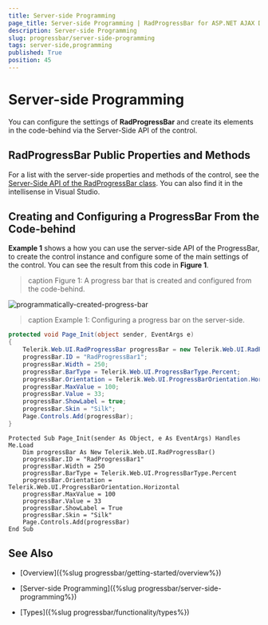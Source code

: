 ```yaml
---
title: Server-side Programming
page_title: Server-side Programming | RadProgressBar for ASP.NET AJAX Documentation
description: Server-side Programming
slug: progressbar/server-side-programming
tags: server-side,programming
published: True
position: 45
---
```


# Server-side Programming

You can configure the settings of **RadProgressBar** and create its elements in the code-behind via the Server-Side API of the control.

## RadProgressBar Public Properties and Methods

For a list with the server-side properties and methods of the control, see the [Server-Side API of the RadProgressBar class](/api/server/Telerik.Web.UI/RadProgressBar). You can also find it in the intellisense in Visual Studio.

## Creating and Configuring a ProgressBar From the Code-behind

**Example 1** shows a how you can use the server-side API of the ProgressBar, to create the control instance and configure some of the main	settings of the control. You can see the result from this code in **Figure 1**.
>caption Figure 1: A progress bar that is created and configured from the code-behind.

![programmatically-created-progress-bar](images/programmatically-created-progress-bar.png)

>caption Example 1: Configuring a progress bar on the server-side.


````C#
protected void Page_Init(object sender, EventArgs e)
{
	Telerik.Web.UI.RadProgressBar progressBar = new Telerik.Web.UI.RadProgressBar();
	progressBar.ID = "RadProgressBar1";
	progressBar.Width = 250;
	progressBar.BarType = Telerik.Web.UI.ProgressBarType.Percent;
	progressBar.Orientation = Telerik.Web.UI.ProgressBarOrientation.Horizontal;
	progressBar.MaxValue = 100;
	progressBar.Value = 33;
	progressBar.ShowLabel = true;
	progressBar.Skin = "Silk";
	Page.Controls.Add(progressBar);
}
````
````VB
Protected Sub Page_Init(sender As Object, e As EventArgs) Handles Me.Load
	Dim progressBar As New Telerik.Web.UI.RadProgressBar()
	progressBar.ID = "RadProgressBar1"
	progressBar.Width = 250
	progressBar.BarType = Telerik.Web.UI.ProgressBarType.Percent
	progressBar.Orientation = Telerik.Web.UI.ProgressBarOrientation.Horizontal
	progressBar.MaxValue = 100
	progressBar.Value = 33
	progressBar.ShowLabel = True
	progressBar.Skin = "Silk"
	Page.Controls.Add(progressBar)
End Sub
````


## See Also

 * [Overview]({%slug progressbar/getting-started/overview%})

 * [Server-side Programming]({%slug progressbar/server-side-programming%})

 * [Types]({%slug progressbar/functionality/types%})
